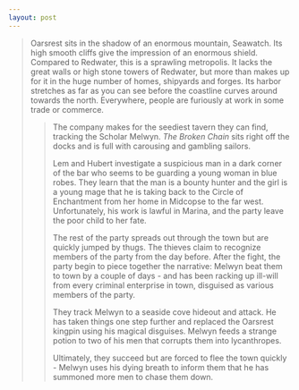 ```yaml
---
layout: post
---
```

<blockquote>Oarsrest sits in the shadow of an enormous mountain, Seawatch. Its high smooth cliffs give the impression of an enormous shield. Compared to Redwater, this is a sprawling metropolis. It lacks the great walls or high stone towers of Redwater, but more than makes up for it in the huge number of homes, shipyards and forges. Its harbor stretches as far as you can see before the coastline curves around towards the north. Everywhere, people are furiously at work in some trade or commerce.<blockquote>

The company makes for the seediest tavern they can find, tracking the Scholar Melwyn. <em>The Broken Chain</em> sits right off the docks and is full with carousing and gambling sailors. 

Lem and Hubert investigate a suspicious man in a dark corner of the bar who seems to be guarding a young woman in blue robes. They learn that the man is a bounty hunter and the girl is a young mage that he is taking back to the Circle of Enchantment from her home in Midcopse to the far west. Unfortunately, his work is lawful in Marina, and the party leave the poor child to her fate. 

The rest of the party spreads out through the town but are quickly jumped by thugs. The thieves claim to recognize members of the party from the day before. After the fight, the party begin to piece together the narrative: Melwyn beat them to town by a couple of days - and has been racking up ill-will from every criminal enterprise in town, disguised as various members of the party. 

They track Melwyn to a seaside cove hideout and attack. He has taken things one step further and replaced the Oarsrest kingpin using his magical disguises. Melwyn feeds a strange potion to two of his men that corrupts them into lycanthropes. 

Ultimately, they succeed but are forced to flee the town quickly - Melwyn uses his dying breath to inform them that he has summoned more men to chase them down. 